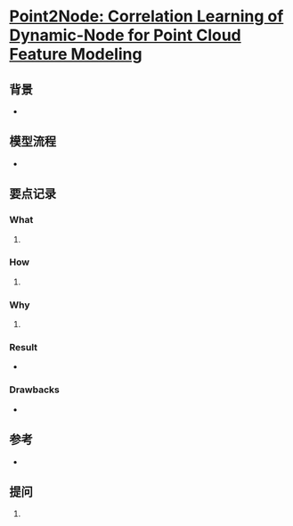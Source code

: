 # [Point2Node: Correlation Learning of Dynamic-Node for Point Cloud Feature Modeling](https://arxiv.org/abs/1912.10775)

## 背景
- 
## 模型流程
- 
## 要点记录
### What
1. 
### How
1.
### Why
1.
### Result
- 
### Drawbacks
- 
## 参考
- 
## 提问
1. 
